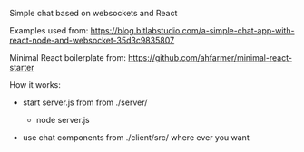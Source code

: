 Simple chat based on websockets and React

Examples used from:
https://blog.bitlabstudio.com/a-simple-chat-app-with-react-node-and-websocket-35d3c9835807

Minimal React boilerplate from:
https://github.com/ahfarmer/minimal-react-starter


How it works:
  - start server.js from from ./server/
    - node server.js
  
  - use chat components from ./client/src/ where ever you want